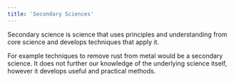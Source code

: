 ```yaml
---
title: 'Secondary Sciences'
---
```


Secondary science is science that uses principles and understanding from core science and develops techniques that apply it.

For example techniques to remove rust from metal would be a secondary science. It does not further our knowledge of the underlying science itself, however it develops useful and practical methods.
